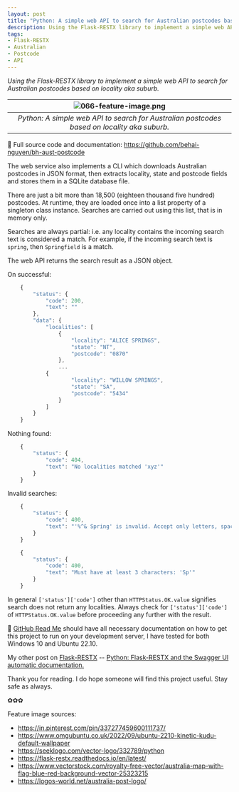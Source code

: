 ```yaml
---
layout: post
title: "Python: A simple web API to search for Australian postcodes based on locality aka suburb."
description: Using the Flask-RESTX library to implement a simple web API to search for Australian postcodes based on locality aka suburb.
tags:
- Flask-RESTX
- Australian
- Postcode
- API
---
```


<em>Using the Flask-RESTX library to implement a simple web API to search for Australian postcodes based on locality aka suburb.</em>

| ![066-feature-image.png](https://behainguyen.files.wordpress.com/2023/05/066-feature-image.png) |
|:--:|
| *Python: A simple web API to search for Australian postcodes based on locality aka suburb.* |

🚀 Full source code and documentation: 
<a href="https://github.com/behai-nguyen/bh-aust-postcode" title="https://github.com/behai-nguyen/bh-aust-postcode" target="_blank">https://github.com/behai-nguyen/bh-aust-postcode</a>

The web service also implements a CLI which downloads Australian postcodes 
in JSON format, then extracts locality, state and postcode fields and stores
them in a SQLite database file. 

There are just a bit more than 18,500 (eighteen thousand five hundred) postcodes.
At runtime, they are loaded once into a list property of a singleton 
class instance. Searches are carried out using this list, that is in memory 
only.

Searches are always partial: i.e. any locality contains the incoming search
text is considered a match. For example, if the incoming search text is 
<code>spring</code>, then <code>Springfield</code> is a match.

The web API returns the search result as a JSON object. 

On successful:

```javascript
	{
		"status": {
			"code": 200,
			"text": ""
		},
		"data": {
			"localities": [
				{
					"locality": "ALICE SPRINGS",
					"state": "NT",
					"postcode": "0870"
				},
				...
			{
					"locality": "WILLOW SPRINGS",
					"state": "SA",
					"postcode": "5434"
				}
			]
		}
	}
```

Nothing found:

```javascript
	{
		"status": {
			"code": 404,
			"text": "No localities matched 'xyz'"
		}
	}
```

Invalid searches:

```javascript
	{
		"status": {
			"code": 400,
			"text": "'%^& Spring' is invalid. Accept only letters, space, hyphen and single quote characters."
		}
	}

	{
		"status": {
			"code": 400,
			"text": "Must have at least 3 characters: 'Sp'"
		}
	}
```

In general <code>['status']['code']</code> other than <code>HTTPStatus.OK.value</code> 
signifies search does not return any localities. Always check for 
<code>['status']['code']</code> of <code>HTTPStatus.OK.value</code> before
proceeding any further with the result.

🚀 <a href="https://github.com/behai-nguyen/bh-aust-postcode/blob/main/README.md" title="GitHub Read Me" target="_blank">GitHub Read Me</a>
should have all necessary documentation on how to get this project to run on your development server, I have tested for both Windows 10 and Ubuntu 22.10.

My other post 
on 
<a href="https://flask-restx.readthedocs.io/en/latest/index.html" title="Flask-RESTX" target="_blank">Flask-RESTX</a> -- 
<a href="https://behainguyen.wordpress.com/2022/07/12/python-flask-restx-and-the-swagger-ui-automatic-documentation/"
title="Python: Flask-RESTX and the Swagger UI automatic documentation." target="_blank">Python: Flask-RESTX and the Swagger UI automatic documentation.</a>

Thank you for reading. I do hope someone will find this project useful. Stay safe as always.

✿✿✿

Feature image sources:

<ul>
<li>
<a href="https://in.pinterest.com/pin/337277459600111737/" target="_blank">https://in.pinterest.com/pin/337277459600111737/</a>
</li>
<li>
<a href="https://www.omgubuntu.co.uk/2022/09/ubuntu-2210-kinetic-kudu-default-wallpaper" target="_blank">https://www.omgubuntu.co.uk/2022/09/ubuntu-2210-kinetic-kudu-default-wallpaper</a>
</li>
<li>
<a href="https://seeklogo.com/vector-logo/332789/python" target="_blank">https://seeklogo.com/vector-logo/332789/python</a>
</li>
<li>
<a href="https://flask-restx.readthedocs.io/en/latest/" target="_blank">https://flask-restx.readthedocs.io/en/latest/</a>
</li>
<li>
<a href="https://www.vectorstock.com/royalty-free-vector/australia-map-with-flag-blue-red-background-vector-25323215" target="_blank">https://www.vectorstock.com/royalty-free-vector/australia-map-with-flag-blue-red-background-vector-25323215</a>
</li>
<li>
<a href="https://logos-world.net/australia-post-logo/" target="_blank">https://logos-world.net/australia-post-logo/</a>
</li>
</ul>
